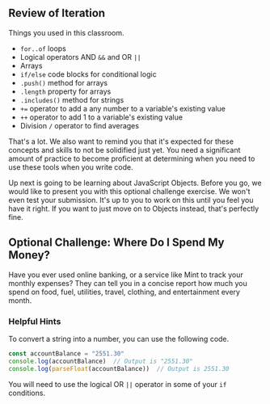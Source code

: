 ## Review of Iteration

Things you used in this classroom.

* `for..of` loops
* Logical operators AND `&&` and OR `||`
* Arrays
* `if/else` code blocks for conditional logic
* `.push()` method for arrays
* `.length` property for arrays
* `.includes()` method for strings
* `+=` operator to add a any number to a variable's existing value
* `++` operator to add 1 to a variable's existing value
* Division `/` operator to find averages

That's a lot. We also want to remind you that it's expected for these concepts and skills to not be solidified just yet. You need a significant amount of practice to become proficient at determining when you need to use these tools when you write code.

Up next is going to be learning about JavaScript Objects. Before you go, we would like to present you with this optional challenge exercise. We won't even test your submission. It's up to you to work on this until you feel you have it right. If you want to just move on to Objects instead, that's perfectly fine.

## Optional Challenge: Where Do I Spend My Money?

Have you ever used online banking, or a service like Mint to track your monthly expenses? They can tell you in a concise report how much you spend on food, fuel, utilities, travel, clothing, and entertainment every month.





### Helpful Hints

To convert a string into a number, you can use the following code.

```js
const accountBalance = "2551.30"
console.log(accountBalance)  // Output is "2551.30"
console.log(parseFloat(accountBalance))  // Output is 2551.30
```

You will need to use the logical OR `||` operator in some of your `if` conditions.

<!--stackedit_data:
eyJoaXN0b3J5IjpbNDE3NzQ3NjI1LDk1Mzg0MTk0NF19
-->